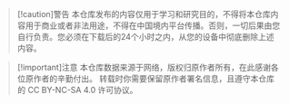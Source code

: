 > [!caution]警告
> 本仓库发布的内容仅用于学习和研究目的，不得将本仓库内容用于商业或者非法用途，不得在中国境内平台传播。否则，一切后果由您自行负责。您必须在下载后的24个小时之内，从您的设备中彻底删除上述内容。


> [!important]注意
> 本仓库数据来源于网络，版权归原作者所有，在此感谢各位原作者的辛勤付出。
> 转载时你需要保留原作者署名信息，且遵守本仓库的 CC BY-NC-SA 4.0 许可协议。
